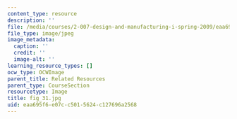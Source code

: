 ```yaml
---
content_type: resource
description: ''
file: /media/courses/2-007-design-and-manufacturing-i-spring-2009/eaa695f6e07cc5015624c127696a2568_fig_31.jpg
file_type: image/jpeg
image_metadata:
  caption: ''
  credit: ''
  image-alt: ''
learning_resource_types: []
ocw_type: OCWImage
parent_title: Related Resources
parent_type: CourseSection
resourcetype: Image
title: fig_31.jpg
uid: eaa695f6-e07c-c501-5624-c127696a2568
---
```

